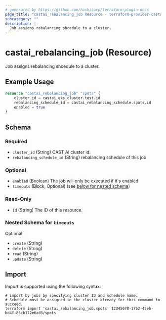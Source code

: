 ```yaml
---
# generated by https://github.com/hashicorp/terraform-plugin-docs
page_title: "castai_rebalancing_job Resource - terraform-provider-castai"
subcategory: ""
description: |-
  Job assigns rebalancing shcedule to a cluster.
---
```


# castai_rebalancing_job (Resource)

Job assigns rebalancing shcedule to a cluster.

## Example Usage

```terraform
resource "castai_rebalancing_job" "spots" {
	cluster_id = castai_eks_cluster.test.id
	rebalancing_schedule_id = castai_rebalancing_schedule.spots.id
	enabled = true
}
```

<!-- schema generated by tfplugindocs -->
## Schema

### Required

- `cluster_id` (String) CAST AI cluster id.
- `rebalancing_schedule_id` (String) rebalancing schedule of this job

### Optional

- `enabled` (Boolean) The job will only be executed if it's enabled
- `timeouts` (Block, Optional) (see [below for nested schema](#nestedblock--timeouts))

### Read-Only

- `id` (String) The ID of this resource.

<a id="nestedblock--timeouts"></a>
### Nested Schema for `timeouts`

Optional:

- `create` (String)
- `delete` (String)
- `read` (String)
- `update` (String)

## Import

Import is supported using the following syntax:

```shell
# import by jobs by specifying cluster ID and schedule name.
# Schedule must be assigned to the cluster already for this command to succeed.
terraform import 'castai_rebalancing_job.spots' 12345678-1762-45eb-bd4f-85cb172e6ad3/spots
```
